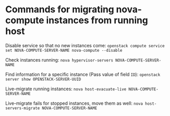 # Commands for migrating nova-compute instances from running host

Disable service so that no new instances come: `openstack compute service set NOVA-COMPUTE-SERVER-NAME nova-compute --disable`

Check instances running: `nova hypervisor-servers NOVA-COMPUTE-SERVER-NAME`

Find information for a specific instance (Pass value of field `ID`): `openstack server show OPENSTACK-SERVER-UUID`

Live-migrate running instances: `nova host-evacuate-live NOVA-COMPUTE-SERVER-NAME`

Live-migrate fails for stopped instances, move them as well: `nova host-servers-migrate NOVA-COMPUTE-SERVER-NAME`
